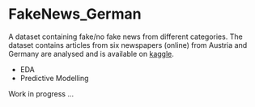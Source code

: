 # FakeNews_German

A dataset containing fake/no fake news from different categories. The dataset contains articles from six newspapers (online) from Austria and Germany are analysed and is available on [kaggle](https://www.kaggle.com/astoeckl/fake-news-dataset-german).

* EDA
* Predictive Modelling

Work in progress ...
